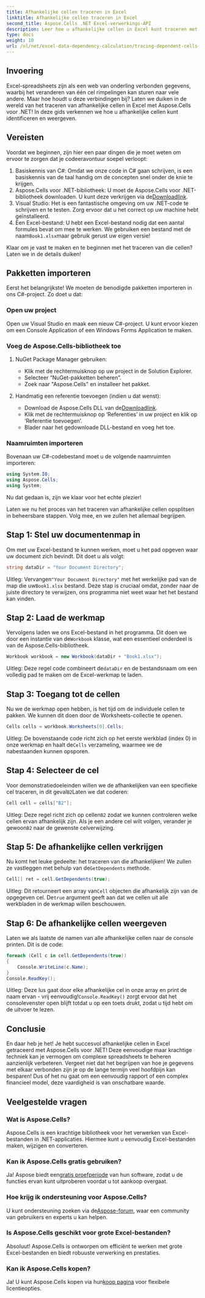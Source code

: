 ```yaml
---
title: Afhankelijke cellen traceren in Excel
linktitle: Afhankelijke cellen traceren in Excel
second_title: Aspose.Cells .NET Excel-verwerkings-API
description: Leer hoe u afhankelijke cellen in Excel kunt traceren met Aspose.Cells voor .NET met deze eenvoudig te volgen tutorial.
type: docs
weight: 10
url: /nl/net/excel-data-dependency-calculation/tracing-dependent-cells-in-excel/
---
```

## Invoering

Excel-spreadsheets zijn als een web van onderling verbonden gegevens, waarbij het veranderen van één cel rimpelingen kan sturen naar vele andere. Maar hoe houdt u deze verbindingen bij? Laten we duiken in de wereld van het traceren van afhankelijke cellen in Excel met Aspose.Cells voor .NET! In deze gids verkennen we hoe u afhankelijke cellen kunt identificeren en weergeven. 

## Vereisten

Voordat we beginnen, zijn hier een paar dingen die je moet weten om ervoor te zorgen dat je codeeravontuur soepel verloopt:

1. Basiskennis van C#: Omdat we onze code in C# gaan schrijven, is een basiskennis van de taal handig om de concepten snel onder de knie te krijgen.
2.  Aspose.Cells voor .NET-bibliotheek: U moet de Aspose.Cells voor .NET-bibliotheek downloaden. U kunt deze verkrijgen via de[Downloadlink](https://releases.aspose.com/cells/net/).
3. Visual Studio: Het is een fantastische omgeving om uw .NET-code te schrijven en te testen. Zorg ervoor dat u het correct op uw machine hebt geïnstalleerd. 
4.  Een Excel-bestand: U hebt een Excel-bestand nodig dat een aantal formules bevat om mee te werken. We gebruiken een bestand met de naam`Book1.xlsx`maar gebruik gerust uw eigen versie!

Klaar om je vast te maken en te beginnen met het traceren van die cellen? Laten we in de details duiken!

## Pakketten importeren

Eerst het belangrijkste! We moeten de benodigde pakketten importeren in ons C#-project. Zo doet u dat:

### Open uw project

Open uw Visual Studio en maak een nieuw C#-project. U kunt ervoor kiezen om een Console Application of een Windows Forms Application te maken.

### Voeg de Aspose.Cells-bibliotheek toe

1. NuGet Package Manager gebruiken: 
   - Klik met de rechtermuisknop op uw project in de Solution Explorer.
   - Selecteer “NuGet-pakketten beheren”.
   - Zoek naar "Aspose.Cells" en installeer het pakket.

2. Handmatig een referentie toevoegen (indien u dat wenst): 
   -  Download de Aspose.Cells DLL van de[Downloadlink](https://releases.aspose.com/cells/net/).
   - Klik met de rechtermuisknop op ‘Referenties’ in uw project en klik op ‘Referentie toevoegen’.
   - Blader naar het gedownloade DLL-bestand en voeg het toe.

### Naamruimten importeren

Bovenaan uw C#-codebestand moet u de volgende naamruimten importeren:

```csharp
using System.IO;
using Aspose.Cells;
using System;
```

Nu dat gedaan is, zijn we klaar voor het echte plezier!

Laten we nu het proces van het traceren van afhankelijke cellen opsplitsen in beheersbare stappen. Volg mee, en we zullen het allemaal begrijpen.

## Stap 1: Stel uw documentenmap in

Om met uw Excel-bestand te kunnen werken, moet u het pad opgeven waar uw document zich bevindt. Dit doet u als volgt:

```csharp
string dataDir = "Your Document Directory";
```

 Uitleg: Vervangen`"Your Document Directory"` met het werkelijke pad van de map die uw`Book1.xlsx` bestand. Deze stap is cruciaal omdat, zonder naar de juiste directory te verwijzen, ons programma niet weet waar het het bestand kan vinden.

## Stap 2: Laad de werkmap

 Vervolgens laden we ons Excel-bestand in het programma. Dit doen we door een instantie van de`Workbook` klasse, wat een essentieel onderdeel is van de Aspose.Cells-bibliotheek.

```csharp
Workbook workbook = new Workbook(dataDir + "Book1.xlsx");
```

 Uitleg: Deze regel code combineert de`dataDir` en de bestandsnaam om een volledig pad te maken om de Excel-werkmap te laden. 

## Stap 3: Toegang tot de cellen

Nu we de werkmap open hebben, is het tijd om de individuele cellen te pakken. We kunnen dit doen door de Worksheets-collectie te openen.

```csharp
Cells cells = workbook.Worksheets[0].Cells;
```

 Uitleg: De bovenstaande code richt zich op het eerste werkblad (index 0) in onze werkmap en haalt de`Cells` verzameling, waarmee we de nabestaanden kunnen opsporen.

## Stap 4: Selecteer de cel

Voor demonstratiedoeleinden willen we de afhankelijken van een specifieke cel traceren, in dit geval`B2`Laten we dat coderen:

```csharp
Cell cell = cells["B2"];
```

 Uitleg: Deze regel richt zich op cellen`B2` zodat we kunnen controleren welke cellen ervan afhankelijk zijn. Als je een andere cel wilt volgen, verander je gewoon`B2` naar de gewenste celverwijzing. 

## Stap 5: De afhankelijke cellen verkrijgen

 Nu komt het leuke gedeelte: het traceren van die afhankelijken! We zullen ze vastleggen met behulp van de`GetDependents` methode.

```csharp
Cell[] ret = cell.GetDependents(true);
```

 Uitleg: Dit retourneert een array van`Cell` objecten die afhankelijk zijn van de opgegeven cel. De`true` argument geeft aan dat we cellen uit alle werkbladen in de werkmap willen beschouwen.

## Stap 6: De afhankelijke cellen weergeven

Laten we als laatste de namen van alle afhankelijke cellen naar de console printen. Dit is de code:

```csharp
foreach (Cell c in cell.GetDependents(true))
{
    Console.WriteLine(c.Name);
}
Console.ReadKey();
```

 Uitleg: Deze lus gaat door elke afhankelijke cel in onze array en print de naam ervan - vrij eenvoudig!`Console.ReadKey()` zorgt ervoor dat het consolevenster open blijft totdat u op een toets drukt, zodat u tijd hebt om de uitvoer te lezen.

## Conclusie

En daar heb je het! Je hebt succesvol afhankelijke cellen in Excel getraceerd met Aspose.Cells voor .NET! Deze eenvoudige maar krachtige techniek kan je vermogen om complexe spreadsheets te beheren aanzienlijk verbeteren. Vergeet niet dat het begrijpen van hoe je gegevens met elkaar verbonden zijn je op de lange termijn veel hoofdpijn kan besparen! Dus of het nu gaat om een eenvoudig rapport of een complex financieel model, deze vaardigheid is van onschatbare waarde.

## Veelgestelde vragen

### Wat is Aspose.Cells?
Aspose.Cells is een krachtige bibliotheek voor het verwerken van Excel-bestanden in .NET-applicaties. Hiermee kunt u eenvoudig Excel-bestanden maken, wijzigen en converteren.

### Kan ik Aspose.Cells gratis gebruiken?
 Ja! Aspose biedt een[gratis proefperiode](https://releases.aspose.com/) van hun software, zodat u de functies ervan kunt uitproberen voordat u tot aankoop overgaat.

### Hoe krijg ik ondersteuning voor Aspose.Cells?
 U kunt ondersteuning zoeken via de[Aspose-forum](https://forum.aspose.com/c/cells/9), waar een community van gebruikers en experts u kan helpen. 

### Is Aspose.Cells geschikt voor grote Excel-bestanden?
Absoluut! Aspose.Cells is ontworpen om efficiënt te werken met grote Excel-bestanden en biedt robuuste verwerking en prestaties.

### Kan ik Aspose.Cells kopen?
 Ja! U kunt Aspose.Cells kopen via hun[koop pagina](https://purchase.aspose.com/buy) voor flexibele licentieopties.
